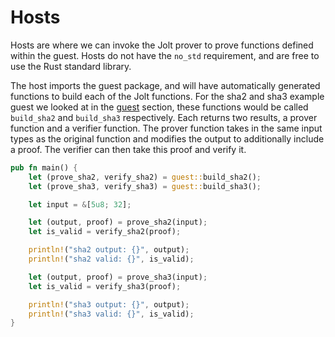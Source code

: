# Hosts
Hosts are where we can invoke the Jolt prover to prove functions defined within the guest. Hosts do not have the `no_std` requirement, and are free to use the Rust standard library.

The host imports the guest package, and will have automatically generated functions to build each of the Jolt functions. For the sha2 and sha3 example guest we looked at in the [guest](./guests.md) section, these functions would be called `build_sha2` and `build_sha3` respectively. Each returns two results, a prover function and a verifier function. The prover function takes in the same input types as the original function and modifies the output to additionally include a proof. The verifier can then take this proof and verify it.


```rust
pub fn main() {
    let (prove_sha2, verify_sha2) = guest::build_sha2();
    let (prove_sha3, verify_sha3) = guest::build_sha3();

    let input = &[5u8; 32];

    let (output, proof) = prove_sha2(input);
    let is_valid = verify_sha2(proof);

    println!("sha2 output: {}", output);
    println!("sha2 valid: {}", is_valid);

    let (output, proof) = prove_sha3(input);
    let is_valid = verify_sha3(proof);

    println!("sha3 output: {}", output);
    println!("sha3 valid: {}", is_valid);
}
```
